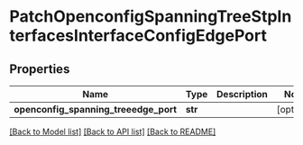 # PatchOpenconfigSpanningTreeStpInterfacesInterfaceConfigEdgePort

## Properties
Name | Type | Description | Notes
------------ | ------------- | ------------- | -------------
**openconfig_spanning_treeedge_port** | **str** |  | [optional] 

[[Back to Model list]](../README.md#documentation-for-models) [[Back to API list]](../README.md#documentation-for-api-endpoints) [[Back to README]](../README.md)


